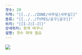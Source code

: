 ```yaml
---
갯수: 20
지역: "[[../../ZONE/사무실|사무실]]"
종류: "[[../../TYPES/공구|공구]]"
위치: "[[I-J|I-J]]"
상세위치: 흰색 바구니
설명: 갯수 파악 필요
---
```

![](http://192.168.50.22/devices/240608_IMG_0232.jpg)